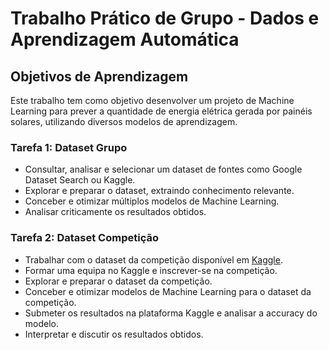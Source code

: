 # Trabalho Prático de Grupo - Dados e Aprendizagem Automática

## Objetivos de Aprendizagem
Este trabalho tem como objetivo desenvolver um projeto de Machine Learning para prever a quantidade de energia elétrica gerada por painéis solares, utilizando diversos modelos de aprendizagem.

### Tarefa 1: Dataset Grupo
- Consultar, analisar e selecionar um dataset de fontes como Google Dataset Search ou Kaggle.
- Explorar e preparar o dataset, extraindo conhecimento relevante.
- Conceber e otimizar múltiplos modelos de Machine Learning.
- Analisar criticamente os resultados obtidos.

### Tarefa 2: Dataset Competição
- Trabalhar com o dataset da competição disponível em [Kaggle](https://www.kaggle.com/c/daasbstp2023).
- Formar uma equipa no Kaggle e inscrever-se na competição.
- Explorar e preparar o dataset da competição.
- Conceber e otimizar modelos de Machine Learning para o dataset da competição.
- Submeter os resultados na plataforma Kaggle e analisar a accuracy do modelo.
- Interpretar e discutir os resultados obtidos.

